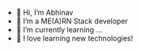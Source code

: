- 👋 Hi, I’m Abhinav 
- 👀 I’m a ME(A)RN Stack developer
- 🌱 I’m currently learning ...
- 💞️ I love learning new technologies!
  

<!---
Abhinav-mad/Abhinav-mad is a ✨ special ✨ repository because its `README.md` (this file) appears on your GitHub profile.
You can click the Preview link to take a look at your changes.
--->
